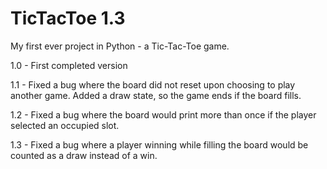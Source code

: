 # TicTacToe 1.3
My first ever project in Python - a Tic-Tac-Toe game. 

1.0 - First completed version

1.1 - Fixed a bug where the board did not reset upon choosing to play another game. Added a draw state, so the game ends if the board fills.

1.2 - Fixed a bug where the board would print more than once if the player selected an occupied slot.

1.3 - Fixed a bug where a player winning while filling the board would be counted as a draw instead of a win. 
